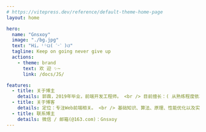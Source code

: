 ```yaml
---
# https://vitepress.dev/reference/default-theme-home-page
layout: home

hero:
  name: "Gnsxoy"
  image: "./bg.jpg"
  text: "Hi，⁽⁽ଘ( ˊᵕˋ )ଓ"
  tagline: Keep on going never give up
  actions:
    - theme: brand
      text: 欢 迎 ✨~
      link: /docs/JS/

features:
  - title: 关于博主
    details: 郭霖，2019年毕业，前端开发工程师。 <br /> 目前擅长：( 从熟练程度依次递减~👀 ) <br /> Vue2&3、Webpack、Vite、NodeJS、React、TS、小程序、Gulp、MongoDB、Docker
  - title: 关于博客
    details: 定位：专注Web前端相关。 <br /> 基础知识、算法、原理、性能优化以及实战案例相关的技术类内容。
  - title: 联系博主
    details: 微信 / 邮箱(@163.com)：Gnsxoy
---
```


